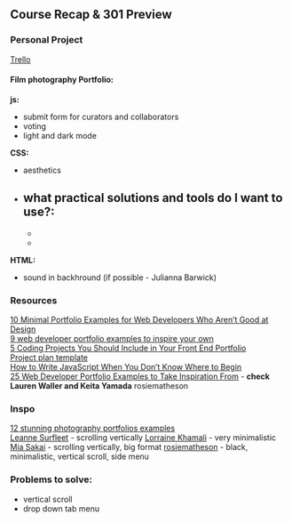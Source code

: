 ## Course Recap & 301 Preview

### Personal Project  
[Trello](https://trello.com/b/kutuHNaA/project-management)  

#### Film photography Portfolio:  
**js:**  
- submit form for curators and collaborators  
- voting  
- light and dark mode 

**CSS:**  
- aesthetics
- what practical solutions and tools do I want to use?:  
    - 
    - 
    - 
 **HTML:**  
 - sound in backhround (if possible - Julianna Barwick)  

 ### Resources  
[10 Minimal Portfolio Examples for Web Developers Who Aren’t Good at Design](https://dev.to/scrimba/10-minimal-portfolio-examples-for-web-developers-who-arent-good-at-design-40gj)  
[9 web developer portfolio examples to inspire your own](https://webflow.com/blog/web-developer-portfolio-examples)  
[5 Coding Projects You Should Include in Your Front End Portfolio](https://www.freecodecamp.org/news/coding-projects-to-include-in-your-frontend-portfolio/)  
[Project plan template](https://www.atlassian.com/software/confluence/templates/project-plan?TrelloTemplate=5c3e2fdb0fa92e43b849d838)  
[How to Write JavaScript When You Don’t Know Where to Begin](https://carlanderson.xyz/how-to-write-javascript-when-you-dont-know-where-to-begin/#:~:text=Pseudo%2Dcode%20is%20an%20amalgamation,in%20a%20language%2Dagnostic%20way.)  
[25 Web Developer Portfolio Examples to Take Inspiration From](https://www.hostinger.co.uk/tutorials/web-developer-portfolio) - **check Lauren Waller and Keita Yamada**
rosiematheson
[]()  
[]()  

### Inspo  
[12 stunning photography portfolios examples](https://www.wix.com/blog/12-stunning-photography-websites?utm_source=google&utm_medium=cpc&utm_campaign=9852964004^115258513087&experiment_id=^^473625301907^^_DSA&gclid=CjwKCAjw-vmkBhBMEiwAlrMeFwIaM0Lf6quJZYhAq8DyySshB4p9CEL0O2meqNANa8dFY-O_nq-pZhoCHl0QAvD_BwE)  
[Leanne Surfleet](https://www.leannesurfleet.co.uk/self-isolation#21) - scrolling vertically
[Lorraíne Khamali](/www.lorrainekhamali.com/11341664-images) - very minimalistic
[Mia Sakai](https://www.mia-sakai.com/#13) - scrolling vertically, big format
[rosiematheson](https://www.rosiematheson.com/#61) - black, minimalistic, vertical scroll, side menu
[]()  

### Problems to solve:
- vertical scroll  
- drop down tab menu